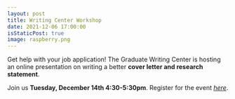 ```yaml
---
layout: post
title: Writing Center Workshop
date: 2021-12-06 17:00:00
isStaticPost: true
image: raspberry.png
---
```


Get help with your job application! The Graduate Writing Center is hosting an online presentation on writing a better **cover letter and research statement**. 

Join us **Tuesday, December 14th 4:30-5:30pm**. Register for the event *[here](https://ucr.zoom.us/meeting/register/tJYoc-ihqDgiGdGhy354Npwr5Bp6bqFpkjSo)*.

